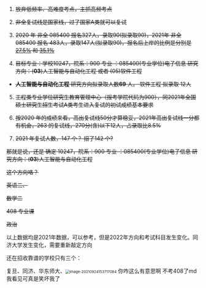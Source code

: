1. ~~放弃低频率、高难度考点，主抓高频考点~~

2. ~~非全复试线是国家线，过了国家A类就可以复试~~

3. ~~2020 年 非全 085400 报名327人，录取90(拟录取90)，2021年 非全 085400 报名 483人，录取147人(拟录取90)，报名后上岸的比例是分别是[27.5%](https://yz.tongji.edu.cn/info/1029/1936.htm) 和 [35.1%](https://yz.tongji.edu.cn/info/1029/2348.htm)~~ 

4.  ~~目标专业：学校10247，院系：900 专业 ：085400(专业学位)电子信息 研究方向：(**03**)人工智能与自动化工程 或者 (05)软件工程~~

   * ~~**人工智能与自动化工程**  研究方向拟录取人数**69** 人。 软件工程  拟录取  12人~~

5. ~~工程类专业学位研究生教育管理中心（报考学院代码为900），同2021年全国硕士研究生招生考试A类考生进入复试的初试成绩基本要求~~

6. ~~按2020 年的成绩来看，高出复试线50分才算稳妥，2021年高出复试线一分都有机会，263 的复试线，270分(含)以下12人，占录取比8.5%~~

7. ~~2021 年复试人数，147 个？ 招了142 个?~~ 

   

~~那就是说，还是 确定 10247，院系：900 专业 ：085400(专业学位)电子信息 研究方向：(**03**)人工智能与自动化工程~~ 

~~这个方向咯？~~

~~英语二、~~

~~数学二~~

~~408 专业课~~

~~政治~~

以上数据均是2021年数据，可以参考，但是2022年方向和考试科目发生变化。同济大学发生变化，需要重新敲定方向

还在招收靠谱的学校只有三个：

复旦、同济、华东师大、<img src="C:\Users\Pc-Lc\AppData\Roaming\Typora\typora-user-images\image-20210924153717084.png" alt="image-20210924153717084" style="zoom:67%;" />
你咋这么有意思啊
不考408了md
我看见可真是笑坏我了


